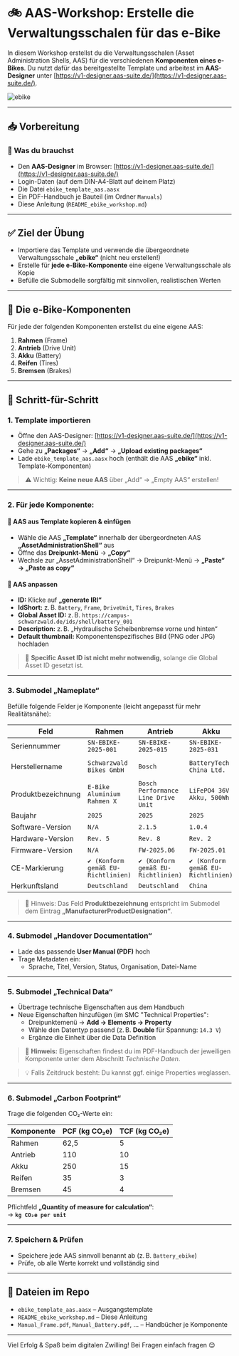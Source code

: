 # 🚲 AAS-Workshop: Erstelle die Verwaltungsschalen für das e-Bike

In diesem Workshop erstellst du die Verwaltungsschalen (Asset Administration Shells, AAS) für die verschiedenen **Komponenten eines e-Bikes**. Du nutzt dafür das bereitgestellte Template und arbeitest im **AAS-Designer** unter [https://v1-designer.aas-suite.de/](https://v1-designer.aas-suite.de/).

![ebike](https://github.com/user-attachments/assets/cbe31a72-746f-411f-8391-8c1cd6797cb4)

---

## 📥 Vorbereitung

### 🔹 Was du brauchst

- Den **AAS-Designer** im Browser: [https://v1-designer.aas-suite.de/](https://v1-designer.aas-suite.de/)
- Login-Daten (auf dem DIN-A4-Blatt auf deinem Platz)
- Die Datei `ebike_template_aas.aasx`
- Ein PDF-Handbuch je Bauteil (im Ordner `Manuals`)
- Diese Anleitung (`README_ebike_workshop.md`)

---

## ✅ Ziel der Übung

- Importiere das Template und verwende die übergeordnete Verwaltungsschale **„ebike“** (nicht neu erstellen!)
- Erstelle für **jede e-Bike-Komponente** eine eigene Verwaltungsschale als Kopie
- Befülle die Submodelle sorgfältig mit sinnvollen, realistischen Werten

---

## 🧩 Die e-Bike-Komponenten

Für jede der folgenden Komponenten erstellst du eine eigene AAS:

1. **Rahmen** (Frame)
2. **Antrieb** (Drive Unit)
3. **Akku** (Battery)
4. **Reifen** (Tires)
5. **Bremsen** (Brakes)

---

## 🔧 Schritt-für-Schritt

### 1. Template importieren

- Öffne den AAS-Designer: [https://v1-designer.aas-suite.de/](https://v1-designer.aas-suite.de/)
- Gehe zu **„Packages“** → **„Add“** → **„Upload existing packages“**
- Lade `ebike_template_aas.aasx` hoch (enthält die AAS **„ebike“** inkl. Template-Komponenten)

> ⚠️ Wichtig: **Keine neue AAS** über „Add“ → „Empty AAS“ erstellen!

---

### 2. Für jede Komponente:

#### 🔹 AAS aus Template kopieren & einfügen

- Wähle die AAS **„Template“** innerhalb der übergeordneten AAS **„AssetAdministrationShell“** aus
- Öffne das **Dreipunkt-Menü** → **„Copy“**
- Wechsle zur „AssetAdministrationShell“ → Dreipunkt-Menü → **„Paste“ → „Paste as copy“**

#### 🔹 AAS anpassen

- **ID:** Klicke auf **„generate IRI“**
- **IdShort:** z. B. `Battery`, `Frame`, `DriveUnit`, `Tires`, `Brakes`
- **Global Asset ID:** z. B. `https://campus-schwarzwald.de/ids/shell/battery_001`
- **Description:** z. B. „Hydraulische Scheibenbremse vorne und hinten“
- **Default thumbnail:** Komponentenspezifisches Bild (PNG oder JPG) hochladen

> 🛑 **Specific Asset ID ist nicht mehr notwendig**, solange die Global Asset ID gesetzt ist.

---

### 3. Submodel „Nameplate“

Befülle folgende Felder je Komponente (leicht angepasst für mehr Realitätsnähe):

| **Feld**               | **Rahmen**                               | **Antrieb**                              | **Akku**                                 | **Reifen**                               | **Bremsen**                              |
|------------------------|------------------------------------------|------------------------------------------|------------------------------------------|------------------------------------------|------------------------------------------|
| Seriennummer           | `SN-EBIKE-2025-001`                      | `SN-EBIKE-2025-015`                      | `SN-EBIKE-2025-031`                      | `SN-EBIKE-2025-045`                      | `SN-EBIKE-2025-060`                      |
| Herstellername         | `Schwarzwald Bikes GmbH`                 | `Bosch`               | `BatteryTech China Ltd.`                 | `Continental Reifen GmbH`                | `Shimano Brake Systems`                  |
| Produktbezeichnung     | `E-Bike Aluminium Rahmen X`              | `Bosch Performance Line Drive Unit`      | `LiFePO4 36V Akku, 500Wh`                | `Continental Contact Plus`               | `Shimano Deore Hydraulische Bremsen`     |
| Baujahr                | `2025`                                   | `2025`                                   | `2025`                                   | `2025`                                   | `2025`                                   |
| Software-Version       | `N/A`                                    | `2.1.5`                                  | `1.0.4`                                  | `N/A`                                    | `N/A`                                  |
| Hardware-Version       | `Rev. 5`                                 | `Rev. 8`                                 | `Rev. 2`                                 | `Rev. 4`                                 | `Rev. 3`                                 |
| Firmware-Version       | `N/A`                                    | `FW-2025.06`                             | `FW-2025.01`                             | `N/A`                                    | `N/A`                             |
| CE-Markierung          | `✔️ (Konform gemäß EU-Richtlinien)`      | `✔️ (Konform gemäß EU-Richtlinien)`       | `✔️ (Konform gemäß EU-Richtlinien)`       | `✔️ (Konform gemäß EU-Richtlinien)`       | `✔️ (Konform gemäß EU-Richtlinien)`       |
| Herkunftsland          | `Deutschland`                            | `Deutschland`                            | `China`                                  | `Deutschland`                            | `Japan`                                  |

> 📌 Hinweis: Das Feld **Produktbezeichnung** entspricht im Submodel dem Eintrag **„ManufacturerProductDesignation“**.

---

### 4. Submodel „Handover Documentation“

- Lade das passende **User Manual (PDF)** hoch
- Trage Metadaten ein:
  - Sprache, Titel, Version, Status, Organisation, Datei-Name

---

### 5. Submodel „Technical Data“

- Übertrage technische Eigenschaften aus dem Handbuch
- Neue Eigenschaften hinzufügen (im SMC "Technical Properties":
  - Dreipunktemenü → **Add → Elements → Property**
  - Wähle den Datentyp passend (z. B. **Double** für Spannung: `14.3 V`)
  - Ergänze die Einheit über die Data Definition

> 📝 **Hinweis:** Eigenschaften findest du im PDF-Handbuch der jeweiligen Komponente unter dem Abschnitt *Technische Daten*.

> 💡 Falls Zeitdruck besteht: Du kannst ggf. einige Properties weglassen.

---

### 6. Submodel „Carbon Footprint“

Trage die folgenden CO₂-Werte ein:

| Komponente | PCF (kg CO₂e) | TCF (kg CO₂e) |
|------------|----------------|----------------|
| Rahmen     | 62,5           | 5              |
| Antrieb    | 110            | 10             |
| Akku       | 250            | 15             |
| Reifen     | 35             | 3              |
| Bremsen    | 45             | 4              |

Pflichtfeld **„Quantity of measure for calculation“**:  
→ **`kg CO₂e per unit`**

---

### 7. Speichern & Prüfen

- Speichere jede AAS sinnvoll benannt ab (z. B. `Battery_ebike`)
- Prüfe, ob alle Werte korrekt und vollständig sind

---

## 📁 Dateien im Repo

- `ebike_template_aas.aasx` – Ausgangstemplate
- `README_ebike_workshop.md` – Diese Anleitung
- `Manual_Frame.pdf`, `Manual_Battery.pdf`, … – Handbücher je Komponente

---

Viel Erfolg & Spaß beim digitalen Zwilling! Bei Fragen einfach fragen 😊
